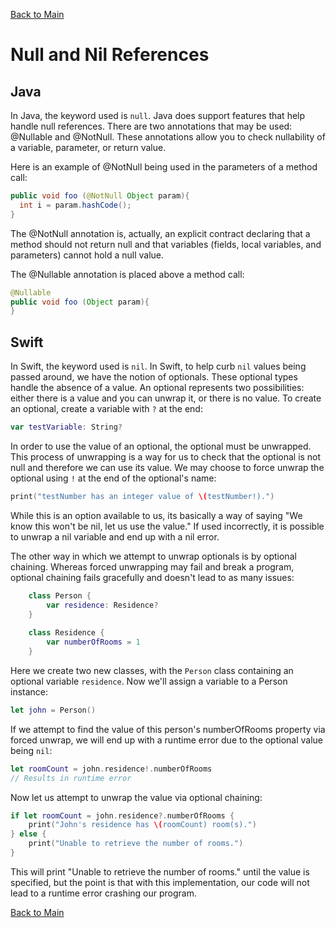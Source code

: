 [Back to Main](README.md/#nullnil-references)

# Null and Nil References

## Java
In Java, the keyword used is `null`. Java does support features that help handle null references. There are two annotations that may be used:
@Nullable and @NotNull. These annotations allow you to check nullability of a variable, parameter, or return value.

Here is an example of @NotNull being used in the parameters of a method call:
```java
public void foo (@NotNull Object param){
  int i = param.hashCode();
}
```

The @NotNull annotation is, actually, an explicit contract declaring that a method should not return null and that variables (fields, local 
variables, and parameters) cannot hold a null value.

The @Nullable annotation is placed above a method call:
```java
@Nullable
public void foo (Object param){
}
```

## Swift
In Swift, the keyword used is `nil`. In Swift, to help curb `nil` values being passed around, we have the notion of optionals. These optional 
types handle the absence of a value. An optional represents two possibilities: either there is a value and you can unwrap it, or there is no
value. To create an optional, create a variable with `?` at the end:

```swift
var testVariable: String?
```

In order to use the value of an optional, the optional must be unwrapped. This process of unwrapping is a way for us to check that the optional
is not null and therefore we can use its value. We may choose to force unwrap the optional using `!` at the end of the optional's name:

```swift
print("testNumber has an integer value of \(testNumber!).")
```
While this is an option available to us, its basically a way of saying "We know this won't be nil, let us use the value." If used incorrectly, 
it is possible to unwrap a nil variable and end up with a nil error.

The other way in which we attempt to unwrap optionals is by optional chaining. Whereas forced unwrapping may fail and break a program, optional
chaining fails gracefully and doesn't lead to as many issues:
```swift
    class Person {
        var residence: Residence?
    }
     
    class Residence {
        var numberOfRooms = 1
    }
```
Here we create two new classes, with the `Person` class containing an optional variable `residence`. Now we'll assign a variable to a Person
instance:

```swift
let john = Person()
```
If we attempt to find the value of this person's numberOfRooms property via forced unwrap, we will end up with a runtime error due to the optional
value being `nil`:
```swift
let roomCount = john.residence!.numberOfRooms
// Results in runtime error
```

Now let us attempt to unwrap the value via optional chaining:
```swift
if let roomCount = john.residence?.numberOfRooms {
    print("John's residence has \(roomCount) room(s).")
} else {
    print("Unable to retrieve the number of rooms.")
}
```
This will print "Unable to retrieve the number of rooms." until the value is specified, but the point is that with this implementation, our
code will not lead to a runtime error crashing our program.

[Back to Main](README.md/#nullnil-references)
